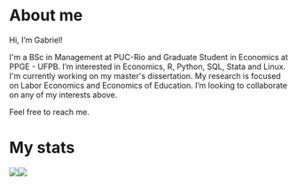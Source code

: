 # About me

Hi, I’m Gabriel!

I'm a BSc in Management at PUC-Rio and Graduate Student in Economics at PPGE - UFPB. I’m interested in Economics, R, Python, SQL, Stata and Linux. I'm currently working on my master's dissertation. My research is focused on Labor Economics and Economics of Education. I’m looking to collaborate on any of my interests above.

Feel free to reach me.

# My stats

<div>
<a href="https://github.com/gmbneves/github-readme-stats">
  <img align="center" src="https://github-readme-stats.vercel.app/api?username=gmbneves&count_private=true&show_icons=true&theme=dark" /><img align="center" src="https://github-readme-stats.vercel.app/api/top-langs/?username=gmbneves&&show_icons=true&langs_count=8&theme=dark" />
</div>
